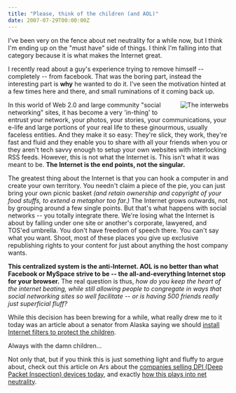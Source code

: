 ```yaml
---
title: "Please, think of the children (and AOL)"
date: 2007-07-29T00:00:00Z
---
```


I've been very on the fence about net neutrality for a while now, but I think I'm ending up on the "must have" side of things. I think I'm falling into that category because it is what makes the Internet great.

I recently read about a guy's experience trying to remove himself -- completely -- from facebook. That was the boring part, instead the interesting part is <strong>why</strong> he wanted to do it. I've seen the motivation hinted at a few times here and there, and small ruminations of it coming back up.

<img src="/img/this-is-the-internet.png" alt="The interwebs" style="float: right; margin: 0 0 10px 10px">

In this world of Web 2.0 and large community "social networking" sites, it has become a very 'in-thing' to entrust your network, your photos, your stories, your communications, your e-life and large portions of your real life to these ginourmous, usually faceless entities. And they make it so easy: They're slick, they work, they're fast and fluid and they enable you to share with all your friends when you or they aren't tech savvy enough to setup your own websites with interlocking <span class="caps">RSS</span> feeds. However, this is not what the Internet is. This isn't what it was meant to be. <strong>The Internet is the end points, not the singular.</strong>

The greatest thing about the Internet is that you can hook a computer in and create your own territory. You needn't claim a piece of the pie, you can just bring your own picnic basket <em>(and retain ownership and copyright of your food stuffs, to extend a metaphor too far.)</em> The Internet grows outwards, not by grouping around a few single points. But that's what happens with social networks -- you totally integrate there. We're losing what the Internet is about by falling under one site or another's corporate, lawyered, and <span class="caps">TOS'</span>ed umbrella. You don't have freedom of speech there. You can't say what you want. Shoot, most of these places you give up exclusive republishing rights to your content for just about anything the host company wants.

<strong>This centralized system is the anti-Internet. <span class="caps">AOL</span> is no better than what Facebook or MySpace strive to be -- the all-and-everything Internet stop for your browser.</strong> The real question is thus, <em>how do you keep the heart of the internet beating, while still allowing people to congregate in ways that social networking sites so well facilitate -- or is having 500 friends really just superficial fluff?</em>

While this decision has been brewing for a while, what really drew me to it today was an article about a senator from Alaska saying we should <a href="http://commerce.senate.gov/public/index.cfm?FuseAction=PressReleases.Detail&amp;PressRelease_id=248890">install Internet filters to protect the children</a>.

Always with the damn children...

Not only that, but if you think this is just something light and fluffy to argue about, check out this article on Ars about the <a href="http://arstechnica.com/articles/culture/Deep-packet-inspection-meets-net-neutrality.ars/2">companies selling DPI (Deep Packet Inspection) devices today</a>, and exactly <a href="http://arstechnica.com/articles/culture/Deep-packet-inspection-meets-net-neutrality.ars/3">how this plays into net neutrality</a>.
